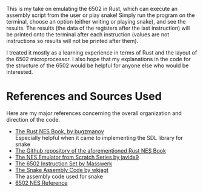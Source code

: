 This is my take on emulating the 6502 in Rust, which can execute an assembly script from the user or play snake! Simply run the program on the terminal, choose an option (either writing or playing snake), and see the results. The results (the data of the registers after the last instruction) will be printed onto the terminal after each instruction (values are not instructions so results will not be printed after them). 

I treated it mostly as a learning experience in terms of Rust and the layout of the 6502 microprocessor. I also hope that my explanations in the code for the structure of the 6502 would be helpful for anyone else who would be interested.

# References and Sources Used 
Here are my major references concerning the overall organization and direction of the code. 
- [The Rust NES Book, by bugzmanov](https://bugzmanov.github.io/nes_ebook/chapter_1.html)
  <br>Especially helpful when it came to implementing the SDL library for snake
- [The Github repository of the aforementioned Rust NES Book](https://github.com/bugzmanov/nes_ebook)
- [The NES Emulator from Scratch Series by javidx9](https://www.youtube.com/@javidx9)
- [The 6502 Instruction Set by Masswerk](https://www.masswerk.at/6502/6502_instruction_set.html)
- [The Snake Assembly Code by wkjagt](https://gist.github.com/wkjagt/9043907)
  <br> The assembly code used for snake
- [6502 NES Reference](https://www.nesdev.org/obelisk-6502-guide/reference.html)
